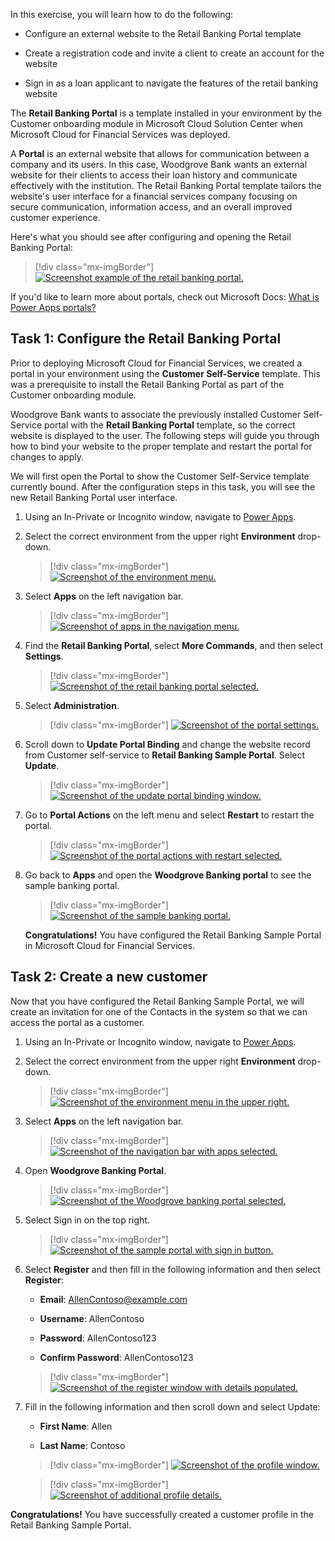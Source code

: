 In this exercise, you will learn how to do the following:

- Configure an external website to the Retail Banking Portal template

- Create a registration code and invite a client to create an account for the website

- Sign in as a loan applicant to navigate the features of the retail banking website

The **Retail Banking Portal** is a template installed in your environment by the Customer onboarding module in Microsoft Cloud Solution Center when Microsoft Cloud for Financial Services was deployed.

A **Portal** is an external website that allows for communication between a company and its users. In this case, Woodgrove Bank wants an external website for their clients to access their loan history and communicate effectively with the institution. The Retail Banking Portal template tailors the website's user interface for a financial services company focusing on secure communication, information access, and an overall improved customer experience.

Here's what you should see after configuring and opening the Retail Banking Portal:

> [!div class="mx-imgBorder"]
> [![Screenshot example of the retail banking portal.](../media/portal.png)](../media/portal.png#lightbox)

If you'd like to learn more about portals, check out Microsoft Docs: [What is Power Apps portals?](/powerapps/maker/portals/overview/?azure-portal=true)

## Task 1: Configure the Retail Banking Portal

Prior to deploying Microsoft Cloud for Financial Services, we created a portal in your environment using the **Customer Self-Service** template. This was a prerequisite to install the Retail Banking Portal as part of the Customer onboarding module.

Woodgrove Bank wants to associate the previously installed Customer Self-Service portal with the **Retail Banking Portal** template, so the correct website is displayed to the user. The following steps will guide you through how to bind your website to the proper template and restart the portal for changes to apply.

We will first open the Portal to show the Customer Self-Service template currently bound. After the configuration steps in this task, you will see the new Retail Banking Portal user interface.

1.  Using an In-Private or Incognito window, navigate to [Power Apps](https://make.powerapps.com/?azure-portal=true).

1.  Select the correct environment from the upper right **Environment** drop-down.

	> [!div class="mx-imgBorder"]
	> [![Screenshot of the environment menu.](../media/environment-menu.png)](../media/environment-menu.png#lightbox)

1.  Select **Apps** on the left navigation bar.

	> [!div class="mx-imgBorder"]
	> [![Screenshot of apps in the navigation menu.](../media/apps.png)](../media/apps.png#lightbox)

1.  Find the **Retail Banking Portal**, select **More Commands**, and then select **Settings**.

	> [!div class="mx-imgBorder"]
	> [![Screenshot of the retail banking portal selected.](../media/retail-banking-portal.png)](../media/retail-banking-portal.png#lightbox)

1.  Select **Administration**.

	> [!div class="mx-imgBorder"]
	> [![Screenshot of the portal settings.](../media/portal-settings.png)](../media/portal-settings.png#lightbox)

1.  Scroll down to **Update Portal Binding** and change the website record from Customer self-service to **Retail Banking Sample Portal**. Select **Update**.

	> [!div class="mx-imgBorder"]
	> [![Screenshot of the update portal binding window.](../media/update.png)](../media/update.png#lightbox)

1.  Go to **Portal Actions** on the left menu and select **Restart** to restart the portal.

	> [!div class="mx-imgBorder"]
	> [![Screenshot of the portal actions with restart selected.](../media/portal-actions-restart.png)](../media/portal-actions-restart.png#lightbox)

1.  Go back to **Apps** and open the **Woodgrove Banking portal** to see the sample banking portal.

	> [!div class="mx-imgBorder"]
	> [![Screenshot of the sample banking portal.](../media/sample-portal.png)](../media/sample-portal.png#lightbox)

    **Congratulations!** You have configured the Retail Banking Sample Portal in Microsoft Cloud for Financial Services.

## Task 2: Create a new customer

Now that you have configured the Retail Banking Sample Portal, we will create an invitation for one of the Contacts in the system so that we can access the portal as a customer.

1.  Using an In-Private or Incognito window, navigate to [Power Apps](https://make.powerapps.com/?azure-portal=true).

1.  Select the correct environment from the upper right **Environment** drop-down.

	> [!div class="mx-imgBorder"]
	> [![Screenshot of the environment menu in the upper right.](../media/environment-menu.png)](../media/environment-menu.png#lightbox)

1.  Select **Apps** on the left navigation bar.

	> [!div class="mx-imgBorder"]
	> [![Screenshot of the navigation bar with apps selected.](../media/apps.png)](../media/apps.png#lightbox)

1.  Open **Woodgrove Banking Portal**.

	> [!div class="mx-imgBorder"]
	> [![Screenshot of the Woodgrove banking portal selected.](../media/retail-banking-portal.png)](../media/retail-banking-portal.png#lightbox)

1.  Select Sign in on the top right.

	> [!div class="mx-imgBorder"]
	> [![Screenshot of the sample portal with sign in button.](../media/sample-portal.png)](../media/sample-portal.png#lightbox)

1.  Select **Register** and then fill in the following information and then select **Register**:

	- **Email**: AllenContoso@example.com

	- **Username**: AllenContoso

	- **Password**: AllenContoso123

	- **Confirm Password**: AllenContoso123

	> [!div class="mx-imgBorder"]
	> [![Screenshot of the register window with details populated.](../media/register.png)](../media/register.png#lightbox)

1.  Fill in the following information and then scroll down and select Update:

	- **First Name**: Allen

	- **Last Name**: Contoso

	> [!div class="mx-imgBorder"]
	> [![Screenshot of the profile window.](../media/profile.png)](../media/profile.png#lightbox)

	> [!div class="mx-imgBorder"]
	> [![Screenshot of additional profile details.](../media/profile-2.png)](../media/profile-2.png#lightbox)

**Congratulations!** You have successfully created a customer profile in the Retail Banking Sample Portal.